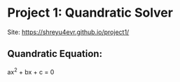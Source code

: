 
# Project 1: Quandratic Solver

Site: https://shreyu4evr.github.io/project1/

## Quandratic Equation:

ax<sup>2</sup> + bx + c = 0
